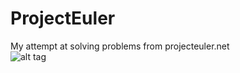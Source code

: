 # ProjectEuler
My attempt at solving problems from projecteuler.net <br/>
![alt tag](https://projecteuler.net/profile/Chmielu00.png)
